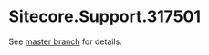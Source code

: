 # Sitecore.Support.317501

See [master branch](https://github.com/sitecoresupport/Sitecore.Support.317501) for details.